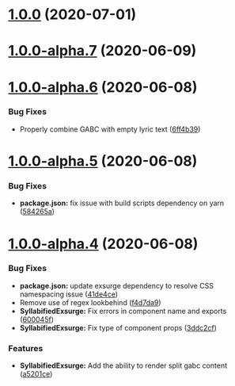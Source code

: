 # [1.0.0](https://gitlab.com/sourceandsummit/react-exsurge/compare/v1.0.0-alpha.7...v1.0.0) (2020-07-01)



# [1.0.0-alpha.7](https://gitlab.com/sourceandsummit/react-exsurge/compare/v1.0.0-alpha.6...v1.0.0-alpha.7) (2020-06-09)



# [1.0.0-alpha.6](https://gitlab.com/sourceandsummit/react-exsurge/compare/v1.0.0-alpha.5...v1.0.0-alpha.6) (2020-06-08)


### Bug Fixes

* Properly combine GABC with empty lyric text ([6ff4b39](https://gitlab.com/sourceandsummit/react-exsurge/commit/6ff4b39a8fe038164fd3f1fd65a6f0e3792f1d84))



# [1.0.0-alpha.5](https://gitlab.com/sourceandsummit/react-exsurge/compare/v1.0.0-alpha.4...v1.0.0-alpha.5) (2020-06-08)


### Bug Fixes

* **package.json:** fix issue with build scripts dependency on yarn ([584265a](https://gitlab.com/sourceandsummit/react-exsurge/commit/584265a56699f6461769ac95237a1109403c9c31))



# [1.0.0-alpha.4](https://gitlab.com/sourceandsummit/react-exsurge/compare/a5201ce562ad7e4899c65d1cf6b5ebefb973f5b1...v1.0.0-alpha.4) (2020-06-08)


### Bug Fixes

* **package.json:** update exsurge dependency to resolve CSS namespacing issue ([41de4ce](https://gitlab.com/sourceandsummit/react-exsurge/commit/41de4cecf01c3b1256b2b4bc77e01b1ff00907c7))
* Remove use of regex lookbehind ([f4d7da9](https://gitlab.com/sourceandsummit/react-exsurge/commit/f4d7da9ee1661a9361b575a2af3fc641e3a35159))
* **SyllabifiedExsurge:** Fix errors in component name and exports ([600045f](https://gitlab.com/sourceandsummit/react-exsurge/commit/600045f37f825ee8c94c9173be85c8c629661947))
* **SyllabifiedExsurge:** Fix type of component props ([3ddc2cf](https://gitlab.com/sourceandsummit/react-exsurge/commit/3ddc2cf67baf373e2dc8d19aab88cd0db236ca6f))


### Features

* **SyllabifiedExsurge:** Add the ability to render split gabc content ([a5201ce](https://gitlab.com/sourceandsummit/react-exsurge/commit/a5201ce562ad7e4899c65d1cf6b5ebefb973f5b1))



